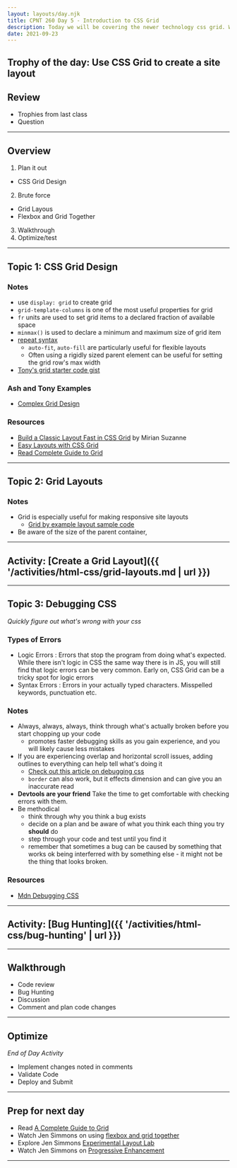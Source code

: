 ```yaml
---
layout: layouts/day.njk
title: CPNT 260 Day 5 - Introduction to CSS Grid
description: Today we will be covering the newer technology css grid. We will implement basic grid designs. We will also be practicing debugging strategies for CSS that will also be useful when coding in JS and other languages.
date: 2021-09-23
---
```


## Trophy of the day: Use CSS Grid to create a site layout

## Review

- Trophies from last class
- Question

---

## Overview

1. Plan it out

- CSS Grid Design

2. Brute force

- Grid Layous
- Flexbox and Grid Together

3. Walkthrough
4. Optimize/test

---

## Topic 1: CSS Grid Design

### Notes

- use `display: grid` to create grid
- `grid-template-columns` is one of the most useful properties for grid
- `fr` units are used to set grid items to a declared fraction of available space
- `minmax()` is used to declare a minimum and maximum size of grid item
- [repeat syntax](<https://developer.mozilla.org/en-US/docs/Web/CSS/repeat()>)
  - `auto-fit`, `auto-fill` are particularly useful for flexible layouts
  - Often using a rigidly sized parent element can be useful for setting the grid row's max width
- [Tony's grid starter code gist](https://gist.github.com/acidtone/d946ea7147e60568d7f8262b5e7be449)

### Ash and Tony Examples

- [Complex Grid Design](https://codepen.io/ashlyn-knox/pen/eYWbdZV)

### Resources

- [Build a Classic Layout Fast in CSS Grid](https://youtu.be/KOvGeFUHAC0) by Mirian Suzanne
- [Easy Layouts with CSS Grid](https://youtu.be/tFKrK4eAiUQ)
- [Read Complete Guide to Grid](https://css-tricks.com/snippets/css/complete-guide-grid/)

---

## Topic 2: Grid Layouts

### Notes

- Grid is especially useful for making responsive site layouts
  - [Grid by example layout sample code](https://gridbyexample.com/patterns/)
- Be aware of the size of the parent container,

---

## Activity: [Create a Grid Layout]({{ '/activities/html-css/grid-layouts.md | url }})

---

## Topic 3: Debugging CSS

_Quickly figure out what's wrong with your css_

### Types of Errors

- Logic Errors
  : Errors that stop the program from doing what's expected. While there isn't logic in CSS the same way there is in JS, you will still find that logic errors can be very common. Early on, CSS Grid can be a tricky spot for logic errors
- Syntax Errors
  : Errors in your actually typed characters. Misspelled keywords, punctuation etc.

### Notes

- Always, always, always, think through what's actually broken before you start chopping up your code
  - promotes faster debugging skills as you gain experience, and you will likely cause less mistakes
- If you are experiencing overlap and horizontal scroll issues, adding outlines to everything can help tell what's doing it
  - [Check out this article on debugging css](https://rohitgulam.hashnode.dev/the-best-way-to-debug-css-code)
  - `border` can also work, but it effects dimension and can give you an inaccurate read
- **Devtools are your friend** Take the time to get comfortable with checking errors with them.
- Be methodical
  - think through why you think a bug exists
  - decide on a plan and be aware of what you think each thing you try **should** do
  - step through your code and test until you find it
  - remember that sometimes a bug can be caused by something that works ok being interferred with by something else - it might not be the thing that looks broken.

### Resources

- [Mdn Debugging CSS](https://developer.mozilla.org/en-US/docs/Learn/CSS/Building_blocks/Debugging_CSS)

---

## Activity: [Bug Hunting]({{ '/activities/html-css/bug-hunting' | url }})

---

## Walkthrough

- Code review
- Bug Hunting
- Discussion
- Comment and plan code changes

---

## Optimize

_End of Day Activity_

- Implement changes noted in comments
- Validate Code
- Deploy and Submit

---

## Prep for next day

- Read [A Complete Guide to Grid](https://css-tricks.com/snippets/css/complete-guide-gri)
- Watch Jen Simmons on using [flexbox and grid together](https://www.youtube.com/watch?v=dQHtT47eH0M)
- Explore Jen Simmons [Experimental Layout Lab](https://labs.jensimmons.com/)
- Watch Jen Simmons on [Progressive Enhancement](https://www.youtube.com/watch?v=u00FY9vADfQ)

---
